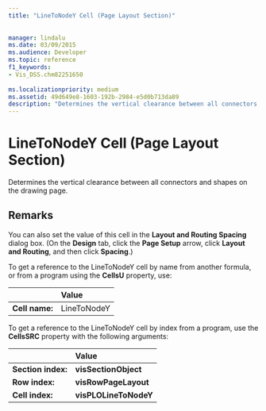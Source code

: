 ```yaml
---
title: "LineToNodeY Cell (Page Layout Section)"
 
 
manager: lindalu
ms.date: 03/09/2015
ms.audience: Developer
ms.topic: reference
f1_keywords:
- Vis_DSS.chm82251650
 
ms.localizationpriority: medium
ms.assetid: 49d649e8-1603-192b-2984-e5d0b713da89
description: "Determines the vertical clearance between all connectors and shapes on the drawing page."
---
```


# LineToNodeY Cell (Page Layout Section)

Determines the vertical clearance between all connectors and shapes on the drawing page.
  
## Remarks

You can also set the value of this cell in the **Layout and Routing Spacing** dialog box. (On the **Design** tab, click the **Page Setup** arrow, click **Layout and Routing**, and then click **Spacing**.)
  
To get a reference to the LineToNodeY cell by name from another formula, or from a program using the **CellsU** property, use: 
  
||Value |
|:-----|:-----|
| **Cell name:**  <br/> | LineToNodeY  <br/> |
   
To get a reference to the LineToNodeY cell by index from a program, use the **CellsSRC** property with the following arguments: 
  
||Value |
|:-----|:-----|
| **Section index:**  <br/> |**visSectionObject** <br/> |
| **Row index:**  <br/> |**visRowPageLayout** <br/> |
| **Cell index:**  <br/> |**visPLOLineToNodeY** <br/> |
   


